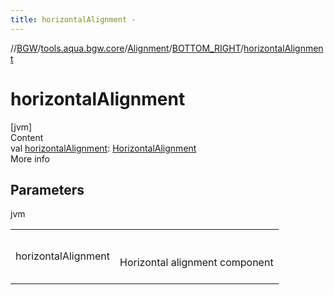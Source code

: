 ```yaml
---
title: horizontalAlignment -
---
```

//[BGW](../../../../index.md)/[tools.aqua.bgw.core](../../index.md)/[Alignment](../index.md)/[BOTTOM_RIGHT](index.md)/[horizontalAlignment](horizontal-alignment.md)



# horizontalAlignment  
[jvm]  
Content  
val [horizontalAlignment](horizontal-alignment.md): [HorizontalAlignment](../../-horizontal-alignment/index.md)  
More info  


## Parameters  
  
jvm  
  
| | |
|---|---|
| <a name="tools.aqua.bgw.core/Alignment.BOTTOM_RIGHT/horizontalAlignment/#/PointingToDeclaration/"></a>horizontalAlignment| <a name="tools.aqua.bgw.core/Alignment.BOTTOM_RIGHT/horizontalAlignment/#/PointingToDeclaration/"></a><br><br>Horizontal alignment component<br><br>|
  
  



